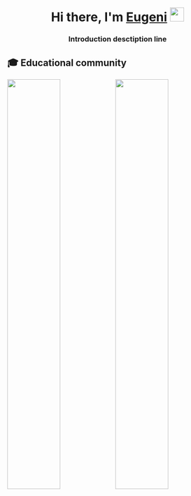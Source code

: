 <h1 align="center">Hi there, I'm <a href="https://daniilshat.ru/" target="_blank">Eugeni</a> 
<img src="https://github.com/blackcater/blackcater/raw/main/images/Hi.gif" height="32"/></h1>
<h3 align="center">Introduction desctiption line</h3>

## 🎓 Educational community

<div style="width: 100%;">
    <a href="https://www.codewars.com/users/egrivtsov"><img src="https://leetcard.jacoblin.cool/egrivtsov?border=0" style="width: 49%; float: left;"></a>
    <a href="https://leetcode.com/egrivtsov/"><img src="https://github.r2v.ch/codewars?user=egrivtsov&theme=light&hide_clan=true" style="width: 49%; float: left;"></a>
</div>




 

